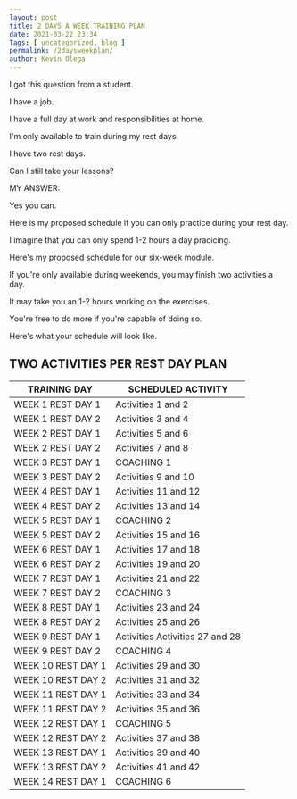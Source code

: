 ```yaml
--- 
layout: post 
title: 2 DAYS A WEEK TRAINING PLAN
date: 2021-03-22 23:34
Tags: [ uncategorized, blog ]
permalink: /2daysweekplan/ 
author: Kevin Olega 
--- 
```

I got this question from a student.

I have a job.

I have a full day at work and responsibilities at home.

I'm only available to train during my rest days.

I have two rest days.

Can I still take your lessons?

MY ANSWER:

Yes you can.

Here is my proposed schedule if you can only practice during your rest day.

I imagine that you can only spend 1-2 hours a day pracicing.

Here's my proposed schedule for our six-week module.

If you're only available during weekends, you may finish two activities a day.

It may take you an 1-2 hours working on the exercises.

You're free to do more if you're capable of doing so.

Here's what your schedule will look like.

## TWO ACTIVITIES PER REST DAY PLAN

| TRAINING DAY       | SCHEDULED ACTIVITY              |
|--------------------|---------------------------------|
| WEEK 1 REST DAY 1  | Activities 1 and 2              |
| WEEK 1 REST DAY 2  | Activities 3 and 4              |
| WEEK 2 REST DAY 1  | Activities 5 and 6              |
| WEEK 2 REST DAY 2  | Activities 7 and 8              |
| WEEK 3 REST DAY 1  | COACHING 1                      |
| WEEK 3 REST DAY 2  | Activities 9 and 10             |
| WEEK 4 REST DAY 1  | Activities 11 and 12            |
| WEEK 4 REST DAY 2  | Activities 13 and 14            |
| WEEK 5 REST DAY 1  | COACHING 2                      |
| WEEK 5 REST DAY 2  | Activities 15 and 16            |
| WEEK 6 REST DAY 1  | Activities 17 and 18            |
| WEEK 6 REST DAY 2  | Activities 19 and 20            |
| WEEK 7 REST DAY 1  | Activities 21 and 22            |
| WEEK 7 REST DAY 2  | COACHING 3                      |
| WEEK 8 REST DAY 1  | Activities 23 and 24            |
| WEEK 8 REST DAY 2  | Activities 25 and 26            |
| WEEK 9 REST DAY 1  | Activities Activities 27 and 28 |
| WEEK 9 REST DAY 2  | COACHING 4                      |
| WEEK 10 REST DAY 1 | Activities 29 and 30            |
| WEEK 10 REST DAY 2 | Activities 31 and 32            |
| WEEK 11 REST DAY 1 | Activities 33 and 34            |
| WEEK 11 REST DAY 2 | Activities 35 and 36            |
| WEEK 12 REST DAY 1 | COACHING 5                      |
| WEEK 12 REST DAY 2 | Activities 37 and 38            |
| WEEK 13 REST DAY 1 | Activities 39 and 40            |
| WEEK 13 REST DAY 2 | Activities 41 and 42            |
| WEEK 14 REST DAY 1 | COACHING 6                      |
